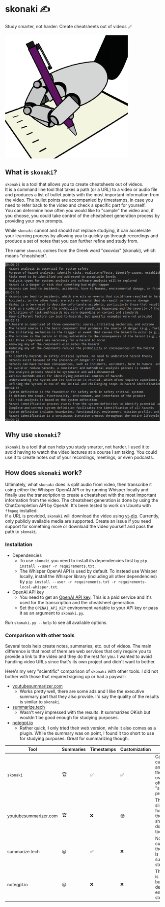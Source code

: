 # skonaki ✍️

Study smarter, not harder: Create cheatsheets out of videos 🪄

![skonaki logo](skonaki-logo-small.png)


## What is `skonaki`?

`skonaki` is a tool that allows you to create cheatsheets out of videos.<br>
It is a command line tool that takes a path (or a URL) to a video or audio file and produces
a list of bullet points with the most important information from the video.
The bullet points are accompanied by timestamps, in case you need to refer back
to the video and check a specific part for yourself.<br>
You can determine how often you would like to "sample" the video and, if you choose,
you could take control of the cheatsheet generation process by providing your own
prompts.

While `skonaki` cannot and should not replace studying, it can accelerate your learning
process by allowing you to quickly go through recordings and produce a set of notes
that you can further refine and study from.

The name `skonaki` comes from the Greek word "σκονάκι" (skonaki), which means "cheatsheet".

![skonaki sample output](skonaki-output.png)

## Why use `skonaki`?

`skonaki` is a tool that can help you study smarter, not harder.
I used it to avoid having to watch the video lectures at a course I am taking.
You could use it to create notes out of your recordings, meetings, or even podcasts.

## How does `skonaki` work?

Ultimately, what `skonaki` does is split audio from video, then transcribe it using either
the Whisper OpenAI API or by running Whisper locally and finally use the transcription to create a cheatsheet with the most
important information from the video.
The cheatsheet generation is done by using the ChatCompletion API by OpenAI.
It's been tested to work on Ubuntu with `ffmpeg` installed.<br>
If a URL is provided, `skonaki` will download the video using [yt-dlp](https://github.com/yt-dlp/yt-dlp).
Currently, only publicly available media are supported. Create an issue if you need support for
something more or download the video yourself and pass the path to `skonaki`.

### Installation

* Dependencies
  * To use `skonaki` you need to install its dependencies first by `pip install --user -r requirements.txt`.
  * The Whisper OpenAI API is used by default. To instead use Whisper locally, install the Whisper library (including all other dependencies) by `pip install --user -r requirements.txt -r requirements-local-whisper.txt`.
* OpenAI API key
  * You need to get an [OpenAI API key](https://platform.openai.com/account/api-keys).
  This is a paid service and it's used for the transcription and the cheatsheet generation.
  * Set the `OPENAI_API_KEY` environment variable to your API key or pass it as an argument to `skonaki.py`.

Run `skonaki.py --help` to see all available options.

### Comparison with other tools

Several tools help create notes, summaries, etc. out of videos.
The main difference is that most of them are web services that only require you to
provide a link to the video and they do the rest for you.
I wanted to avoid handling video URLs since that's its own project and didn't want to bother.

Here's my very "scientific" comparison of `skonaki` with other tools.
I did not bother with those that required signing up or had a paywall:

* [youtubesummarizer.com](https://youtubesummarizer.com/)
  * Works pretty well, there are some ads and I like the executive summary part that they also provide. I'd say the quality of the results is similar to `skonaki`.
* [summarize.tech](https://www.summarize.tech/)
  * Wasn't very impressed with the results. It summarizes OKish but wouldn't be good enough for studying purposes.
* [notegpt.io](https://notegpt.io/)
  * Rather quick, I only tried their web version, while it also comes as a plugin. While the summary was on point, I found it too short to use for studying purposes. Great for summarizing though.

| Tool                  | Summaries | Timestamps | Customization | Notes                                                                                      |
| --------------------- | --------- | ---------- | ------------- | ------------------------------------------------------------------------------------------ |
| `skonaki`             | 🏆         | ✅          | ✅             | Can customize anything from the prompt used, to how often a "summary" is produced          |
| youtubesummarizer.com | 🏆         | ❌          | 😒             | There's a sliding scale for how long the summary should be, but doesn't get too "detailed" |
| summarize.tech        | 😒         | ✅          | ❌             | No customization, their summary is not very suitable for studying                          |
| notegpt.io            | 😒         | ❌          | ❌             | The summary is pretty good, but not detailed enough for studying                           |
